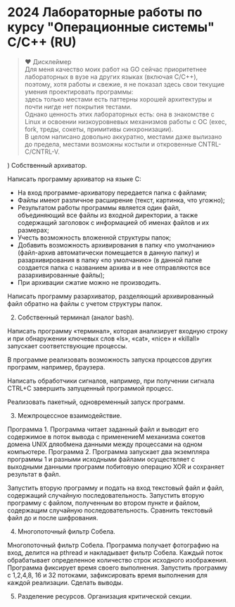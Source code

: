 # 2024 Лабораторные работы по курсу "Операционные системы" C/C++ (RU)

> ❤️ Дисклеймер  
Для меня качество моих работ на GO сейчас приоритетнее лабораторных в вузе на других языках (включая C/C++),  
поэтому, хотя работы и свежие, я не показал здесь свои текущие умения проектировать программы:   
здесь только местами есть паттерны хорошей архитектуры и почти нигде нет покрытия тестами.   
Однако ценность этих лабораторных есть: она в знакомстве с Linux и освоении
низкоуровневых механизмов работы с ОС (exec, fork, треды, сокеты, примитивы синхронизации).  
В целом написано довольно аккуратно, местами даже вылизано до предела, местами возможны костыли и откровенные CNTRL-C/CNTRL-V.
> 

) Собственный архиватор.

Написать программу архиватор на языке C: 
- На вход программе-архиватору передается папка с файлами;
- Файлы имеют различное расширение (текст, картинка, что угожно);
- Результатом работы программы является один файл, объединяющий все файлы из входной директории, а также содержащий заголовок
с информацией об именах файлов и их размерах;
- Учесть возможность вложенной структуры папок;
- Добавить возможность архивирования в папку «по умолчанию» (файл-архив автоматически помещается в данную папку) и разархивирования в папку «по умолчанию» (в данной папке создается папка с названием архива и в нее отправляются все разархивированные файлы);
- При архивации сжатие можно не производить. 

Написать программу разархиватор, разделяющий архивированный файл обратно на файлы с учетом структуры папок. 

2) Собственный терминал (аналог bash).

Написать программу «терминал», которая анализирует входную строку и при обнаружении ключевых слов «ls», «cat», «nice» и «killall» запускает соответствующие процессы.

В программе реализовать возможность запуска процессов других программ, например, браузера.

Написать обработчики сигналов, например, при получении сигнала CTRL+C завершить запущенный программой процесс.

Реализовать пакетный, одновременный запуск программ.

3) Межпроцессное взаимодействие.

Программа 1. Программа читает заданный файл и выводит его содержимое в поток вывода с применениеМ механизма сокетов домена UNIX дляобмена данными между процессами на одном компьютере.
Программа 2. Программа запускает два экземпляра программы 1 и разными исходными файлами осуществляет с выходными данными программ побитовую операцию XOR и сохраняет результат в файл.

Запустить вторую программу и подать на вход текстовый файл и файл, содержащий случайную последовательность.
Запустить вторую программу с файлом, полученным во втором пункте и файлом, содержащим случайную последовательность.
Сравнить текстовый файл до и после шифрования.

4) Многопоточный фильтр Собела.

Многопоточный фильтр Собела. Программа получает фотографию на вход, делится на pthread и накладывает фильтр Собела. Каждый поток обрабатывает определенное количество строк исходного изображения. Программа фиксирует время своего выполнения. Запустить программу с 1,2,4,8, 16 и 32 потоками, зафиксировать время выполнения для каждой реализации. Сделать выводы.

5) Разделение ресурсов. Организация критической секции.

